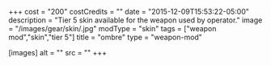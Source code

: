 +++
cost = "200"
costCredits = ""
date = "2015-12-09T15:53:22-05:00"
description = "Tier 5 skin available for the weapon used by operator."
image = "/images/gear/skin/.jpg"
modType = "skin"
tags = ["weapon mod","skin","tier 5"]
title = "ombre"
type = "weapon-mod"

[images]
  alt = ""
  src = ""
+++
